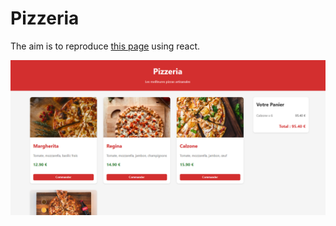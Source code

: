 # Pizzeria

The aim is to reproduce [this page](https://cda-tp-react-01.vercel.app/) using react.

![Les meilleures pizzas artisanales](/src/assets/capture.png)
